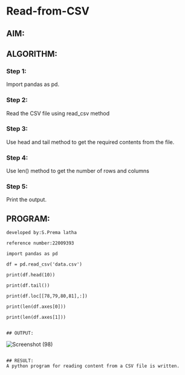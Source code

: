 # Read-from-CSV

## AIM:

## ALGORITHM:
### Step 1:

Import pandas as pd.

### Step 2:

Read the CSV file using read_csv method

### Step 3:

Use head and tail method to get the required contents from the file.

### Step 4:

Use len() method to get the number of rows and columns

### Step 5:

Print the output.

## PROGRAM:
```
developed by:S.Prema latha

reference number:22009393

import pandas as pd

df = pd.read_csv('data.csv')

print(df.head(10))

print(df.tail())

print(df.loc[[78,79,80,81],:])

print(len(df.axes[0]))

print(len(df.axes[1]))


## OUTPUT:

```
![Screenshot (98)](https://user-images.githubusercontent.com/120620842/214352388-b0e7fde1-15c6-4955-ab09-ed2ca8e2411a.png)
```

## RESULT:
A python program for reading content from a CSV file is written.
